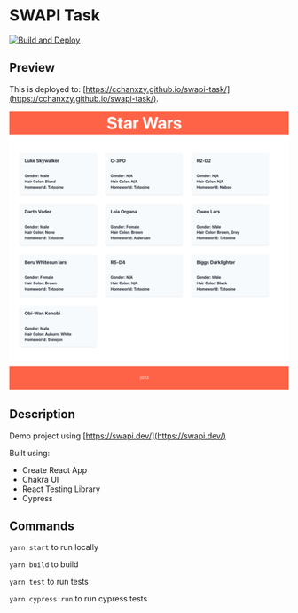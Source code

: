 # SWAPI Task

[![Build and Deploy](https://github.com/cchanxzy/swapi-task/actions/workflows/main.yml/badge.svg)](https://github.com/cchanxzy/swapi-task/actions/workflows/main.yml)

## Preview

This is deployed to: [https://cchanxzy.github.io/swapi-task/](https://cchanxzy.github.io/swapi-task/).

![Home page preview](preview/home-page.png 'Home page')

## Description

Demo project using [https://swapi.dev/](https://swapi.dev/)

Built using:

- Create React App
- Chakra UI
- React Testing Library
- Cypress

## Commands

`yarn start` to run locally

`yarn build` to build

`yarn test` to run tests

`yarn cypress:run` to run cypress tests
